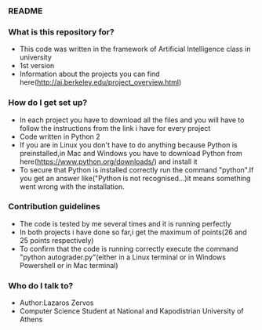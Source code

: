 ### README ###

### What is this repository for? ###

* This code was written in the framework of Artificial Intelligence class in university
* 1st version
* Information about the projects you can find here(http://ai.berkeley.edu/project_overview.html)

### How do I get set up? ###

* In each project you have to download all the files and you will have to follow the instructions from the link i have for every project
* Code written in Python 2
* If you are in Linux you don't have to do anything because Python is preinstalled,in Mac and Windows you have to download Python from here(https://www.python.org/downloads/) and install it
* To secure that Python is installed correctly run the command "python".If you get an answer like("Python is not recognised...)it means something went wrong with the installation.

### Contribution guidelines ###

* The code is tested by me several times and it is running perfectly
* In both projects i have done so far,i get the maximum of points(26 and 25 points respectively)
* To confirm that the code is running correctly execute the command "python autograder.py"(either in a Linux terminal or in Windows Powershell or in Mac terminal)

### Who do I talk to? ###

* Author:Lazaros Zervos
* Computer Science Student at National and Kapodistrian University of Athens
